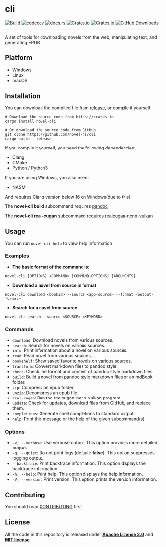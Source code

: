 # cli

[![Build](https://github.com/novel-rs/cli/actions/workflows/build.yml/badge.svg)](https://github.com/novel-rs/cli/actions/workflows/build.yml)
[![codecov](https://codecov.io/gh/novel-rs/cli/branch/main/graph/badge.svg?token=96TJ1OIF3P)](https://codecov.io/gh/novel-rs/cli)
[![docs.rs](https://img.shields.io/docsrs/novel-cli)](https://docs.rs/novel-cli)
[![Crates.io](https://img.shields.io/crates/l/novel-cli)](https://github.com/novel-rs/cli)
[![Crates.io](https://img.shields.io/crates/v/novel-cli)](https://crates.io/crates/novel-cli)
[![GitHub Downloads](https://img.shields.io/github/downloads/novel-rs/cli/total)](https://github.com/novel-rs/cli/releases)

---

A set of tools for downloading novels from the web, manipulating text, and generating EPUB

## Platform

- Windows
- Linux
- macOS

## Installation

You can download the compiled file from [release](https://github.com/novel-rs/cli/releases), or compile it yourself

```shell
# Download the source code from https://crates.io
cargo install novel-cli

# Or download the source code from GitHub
git clone https://github.com/novel-rs/cli
cargo build --release
```

If you compile it yourself, you need the following dependencies:

- Clang
- CMake
- Python / Python3

If you are using Windows, you also need:

- NASM

And requires Clang version below 16 on Windows(due to [this](https://github.com/cloudflare/boring/issues/109))

The **novel-cli build** subcommand requires [pandoc](https://github.com/jgm/pandoc)

The **novel-cli real-cugan** subcommand requires [realcugan-ncnn-vulkan](https://github.com/nihui/realcugan-ncnn-vulkan)

## Usage

You can run `novel-cli help` to view help information

### Examples

- **The basic format of the command is:**

```shell
novel-cli [OPTIONS] <COMMAND> [COMMAND-OPTIONS] [ARGUMENTS]
```

- **Download a novel from source in format**

```shell
novel-cli download <bookid> --source <app-source> --format <output-format>
```

- **Search for a novel from source**

```shell
novel-cli search --source <SOURCE> <KEYWORD>
```

### Commands

- `download`: Download novels from various sources.
- `search`: Search for novels on various sources.
- `info`: Print information about a novel on various sources.
- `read`: Read novel from various sources.
- `bookshelf`: Show saved favorite novels on various sources.
- `transform`: Convert markdown files to pandoc style.
- `check`: Check the format and content of pandoc style markdown files.
- `build`: Build a novel from pandoc style markdown files or an mdBook folder.
- `zip`: Compress an epub folder.
- `unzip`: Decompress an epub file.
- `real-cugan`: Run the realcugan-ncnn-vulkan program.
- `update`: Check for updates, download files from GitHub, and replace them.
- `completions`: Generate shell completions to standard output.
- `help`: Print this message or the help of the given subcommand(s).

### Options

- `-v, --verbose`: Use verbose output. This option provides more detailed output.
- `-q, --quiet`: Do not print logs (default: **false**). This option suppresses logging output.
- `--backtrace`: Print backtrace information. This option displays the backtrace information.
- `-h, --help`: Print help. This option displays the help information.
- `-V, --version`: Print version. This option prints the version information.

## Contributing

You should read [CONTRIBUTING](https://github.com/novel-rs/cli/blob/main/CONTRIBUTING.md) first

## License

All the code in this repository is released under **[Apache License 2.0](https://www.apache.org/licenses/LICENSE-2.0)**
and **[MIT license](https://opensource.org/licenses/MIT)**
